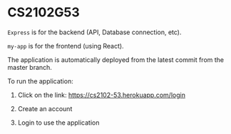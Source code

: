 # CS2102G53

`Express` is for the backend (API, Database connection, etc).

`my-app` is for the frontend (using React).

The application is automatically deployed from the latest commit from the master branch.

To run the application:

1. Click on the link: https://cs2102-53.herokuapp.com/login

2. Create an account

3. Login to use the application
